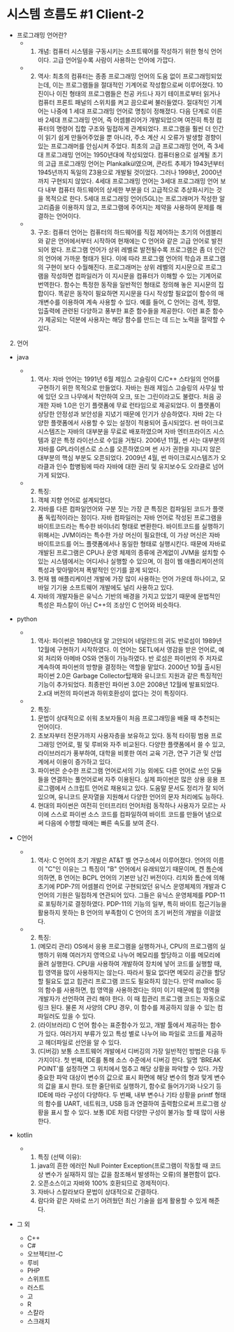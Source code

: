 시스템 흐름도 #1 Client-2
================================
* 프로그래밍 언어란?
  * 1) 개념: 컴퓨터 시스템을 구동시키는 소프트웨어를 작성하기 위한 형식 언어이다. 고급 언어일수록 사람이 사용하는 언어에 가깝다.
  * 2) 역사: 최초의 컴퓨터는 종종 프로그래밍 언어의 도움 없이 프로그래밍되었는데, 이는 프로그램들을 절대적인 기계어로 작성함으로써 이루어졌다. 10진이나 이진 형태의 프로그램들은 천공 카드나 자기 테이프로부터 읽거나 컴퓨터 프론트 패널의 스위치를 켜고 끔으로써 불러들였다. 절대적인 기계어는 나중에 1 세대 프로그래밍 언어로 명칭이 정해졌다. 다음 단계로 이른바 2세대 프로그래밍 언어, 즉 어셈블리어가 개발되었으며 여전히 특정 컴퓨터의 명령어 집합 구조와 밀접하게 관계되었다. 프로그램을 훨씬 더 인간이 읽기 쉽게 만들어주었을 뿐 아니라, 주소 계산 시 오류가 발생할 경향이 있는 프로그래머를 안심시켜 주었다. 최초의 고급 프로그래밍 언어, 즉 3세대 프로그래밍 언어는 1950년대에 작성되었다. 컴퓨터용으로 설계될 초기의 고급 프로그래밍 언어는 Plankalkül였으며, 콘라트 추제가 1943년부터 1945년까지 독일의 Z3용으로 개발될 것이었다. 그러나 1998년, 2000년까지 구현되지 않았다. 4세대 프로그래밍 언어는 3세대 프로그래밍 언어 보다 내부 컴퓨터 하드웨어의 상세한 부분을 더 고급적으로 추상화시키는 것을 목적으로 한다. 5세대 프로그래밍 언어(5GL)는 프로그래머가 작성한 알고리즘을 이용하지 않고, 프로그램에 주어지는 제약을 사용하여 문제를 해결하는 언어이다.
  * 3) 구조: 컴퓨터 언어는 컴퓨터의 하드웨어를 직접 제어하는 초기의 어셈블리와 같은 언어에서부터 시작하여 현재에는 C 언어와 같은 고급 언어로 발전되어 왔다. 프로그램 언어가 상위 레벨로 발전될수록 프로그램은 좀 더 인간의 언어에 가까운 형태가 된다. 이에 따라 프로그램 언어의 학습과 프로그램의 구현이 보다 수월해진다. 프로그래머는 상위 레벨의 지시문으로 프로그램을 작성하면 컴파일러가 이 지시문을 컴퓨터가 이해할 수 있는 기계어로 번역한다. 함수는 특정한 동작을 일반적인 형태로 정의해 놓은 지시문의 집합이다. 똑같은 동작이 필요하면 지시문을 다시 작성할 필요없이 함수의 매개변수를 이용하여 계속 사용할 수 있다. 예를 들어, C 언어는 검색, 정렬, 입출력에 관련된 다양하고 풍부한 표준 함수들을 제공한다. 이런 표준 함수가 제공되는 덕분에 사용자는 해당 함수를 만드는 데 드는 노력을 절약할 수 있다.

2. 언어
* java
    * 1) 역사:  자바 언어는 1991년 6월 제임스 고슬링이 C/C++ 스타일의 언어를 구현하기 위한 목적으로 만들었다. 자바는 원래 제임스 고슬링의 사무실 밖에 있던 오크 나무에서 착안하여 오크, 또는 그린이라고도 불렸다. 처음 공개한 자바 1.0은 인기 플랫폼에 무료 런타임으로 제공되었다. 이 플랫폼이 상당한 안정성과 보안성을 지녔기 때문에 인기가 상승하였다. 자바 2는 다양한 플랫폼에서 사용할 수 있는 설정이 적용되어 출시되었다. 썬 마이크로시스템즈는 자바의 대부분을 무료로 배포하였으며 자바 엔터프라이즈 시스템과 같은 특정 라이선스로 수입을 거뒀다. 2006년 11월, 썬 사는 대부분의 자바를 GPL라이센스로 소스를 오픈하였으며 썬 사가 권한을 지니지 않은 대부분의 핵심 부분도 오픈되었다. 2009년 4월, 썬 마이크로시스템즈가 오라클과 인수 합병됨에 따라 자바에 대한 권리 및 유지보수도 오라클로 넘어가게 되었다.
    * 2) 특징:
      1. 객체 지향 언어로 설계되었다.
      2. 자바를 다른 컴파일언어와 구분 짓는 가장 큰 특징은 컴파일된 코드가 플랫폼 독립적이라는 점이다. 자바 컴파일러는 자바 언어로 작성된 프로그램을 바이트코드라는 특수한 바이너리 형태로 변환한다. 바이트코드를 실행하기 위해서는 JVM이라는 특수한 가상 머신이 필요한데, 이 가상 머신은 자바 바이트코드를 어느 플랫폼에서나 동일한 형태로 실행시킨다. 때문에 자바로 개발된 프로그램은 CPU나 운영 체제의 종류에 관계없이 JVM을 설치할 수 있는 시스템에서는 어디서나 실행할 수 있으며, 이 점이 웹 애플리케이션의 특성과 맞아떨어져 폭발적인 인기를 끌게 되었다.
      3. 현재 웹 애플리케이션 개발에 가장 많이 사용하는 언어 가운데 하나이고, 모바일 기기용 소프트웨어 개발에도 널리 사용하고 있다.
      4. 자바의 개발자들은 유닉스 기반의 배경을 가지고 있었기 때문에 문법적인 특성은 파스칼이 아닌 C++의 조상인 C 언어와 비슷하다.

* python
    * 1) 역사: 파이썬은 1980년대 말 고안되어 네덜란드의 귀도 반로섬이 1989년 12월에 구현하기 시작하였다. 이 언어는 SETL에서 영감을 받은 언어로, 예외 처리와 아메바 OS와 연동이 가능하였다. 반 로섬은 파이썬의 주 저자로 계속하여 파이썬의 방향을 결정하는 역할을 맡았다. 2000년 10월 출시된 파이썬 2.0은 Garbage Collector탑재와 유니코드 지원과 같은 특징적인 기능이 추가되었다. 최종판인 파이썬 3.0은 2008년 12월에 발표되었다. 2.x대 버전의 파이썬과 하위호환성이 없다는 것이 특징이다.
    * 2) 특징:
      1. 문법이 상대적으로 쉬워 초보자들이 처음 프로그래밍을 배울 때 추천되는 언어이다.
      2. 초보자부터 전문가까지 사용자층을 보유하고 있다. 동적 타이핑 범용 프로그래밍 언어로, 펄 및 루비와 자주 비교된다. 다양한 플랫폼에서 쓸 수 있고, 라이브러리가 풍부하여, 대학을 비롯한 여러 교육 기관, 연구 기관 및 산업계에서 이용이 증가하고 있다.
      3. 파이썬은 순수한 프로그램 언어로서의 기능 외에도 다른 언어로 쓰인 모듈들을 연결하는 풀언어로써 자주 이용된다. 실제 파이썬은 많은 상용 응용 프로그램에서 스크립트 언어로 채용되고 있다. 도움말 문서도 정리가 잘 되어 있으며, 유니코드 문자열을 지원해서 다양한 언어의 문자 처리에도 능하다.
      4. 현대의 파이썬은 여전히 인터프리터 언어처럼 동작하나 사용자가 모르는 사이에 스스로 파이썬 소스 코드를 컴파일하여 바이트 코드를 만들어 냄으로써 다음에 수행할 때에는 빠른 속도를 보여 준다.

* C언어
  * 1) 역사: C 언어의 초기 개발은 AT&T 벨 연구소에서 이루어졌다. 언어의 이름이 "C"인 이유는 그 특징이 "B" 언어에서 유래되었기 때문이며, 켄 톰슨에 의하면, B 언어는 BCPL 언어의 기본만 남긴 버전이다. 리치와 톰슨에 의해 초기에 PDP-7의 어셈블리 언어로 구현되었던 유닉스 운영체제의 개발과 C 언어의 기원은 밀접하게 연관되어 있다. 그들은 유닉스 운영체제를 PDP-11로 포팅하기로 결정하였다. PDP-11의 기능의 일부, 특히 바이트 접근기능을 활용하지 못하는 B 언어의 부족함이 C 언어의 초기 버전의 개발을 이끌었다.
  * 2) 특징:
    1. (메모리 관리) OS에서 응용 프로그램을 실행하거나, CPU의 프로그램의 실행하기 위해 여러가지 영역으로 나누어 메모리를 할당하고 이를 메모리에 올려 실행한다. CPU을 사용하여 개발하여 장치에 넣어 코드를 실행할 때, 힙 영역을 많이 사용하지는 않는다. 따라서 필요 없다면 메모리 공간을 할당할 필요도 없고 힙관리 프로그램 코드도 필요하지 않는다. 만약 malloc 등의 함수를 사용하면, 힙 영역을 사용하겠다는 의미 이기 때문에 힙 영역을 개발자가 선언하여 관리 해야 한다. 이 때 힙관리 프로그램 코드는 자동으로 링크 된다. 물론 저 사양의 CPU 경우, 이 함수를 제공하지 않을 수 있는 컴파일러도 있을 수 있다.
    2. (라이브러리) C 언어 함수는 표준함수가 있고, 개발 툴에서 제공하는 함수가 있다. 여러가지 부류가 있고 특성 별로 나누어 lib 파일로 코드를 제공하고 헤더파일로 선언을 알 수 있다.
    3. (디버깅) 보통 소프트웨어 개발에서 디버깅의 가장 일반적인 방법은 다음 두 가지이다. 첫 번째, IDE를 통해 소스 수준에서 디버깅 한다. 일명 'BREAK POINT'를 설정하면 그 위치에서 멈추고 해당 상황을 파악할 수 있다. 가장 중요한 파악 대상이 변수의 값으로 표시 화면에 해당 변수의 형과 맞게 변수의 값을 표시 한다. 또한 줄단위로 실행하기, 함수로 들어가기와 나오기 등 IDE에 따라 구성이 다양하다. 두 번째, 내부 변수나 기타 상황을 printf 형태의 함수를 UART, 네트워크, USB 등과 연결하여 출력함으로써 프로그램 상황을 표시 할 수 있다. 보통 IDE 처럼 다양한 구성이 불가능 할 때 많이 사용한다.

* kotlin
    * 1) 특징 (선택 이유):
        1. java의 흔한 에러인 Null Pointer Exception(프로그램이 작동할 때 코드 상 변수가 실재하지 않는 값을 참조해서 발생하는 오류)의 불편함이 없다.
        2. 오픈소스이고 자바와 100% 호환되므로 경제적이다.
        3. 자바나 스칼라보다 문법이 상대적으로 간결하다.
        4. 람다와 같은 자바로 쓰기 어려웠던 최신 기술을 쉽게 활용할 수 있게 해준다.

* 그 외
  * C++
  * C#
  * 오브젝티브-C
  * 루비
  * PHP
  * 스위프트
  * 러스트
  * 고
  * R
  * 스칼라
  * 스크래치
